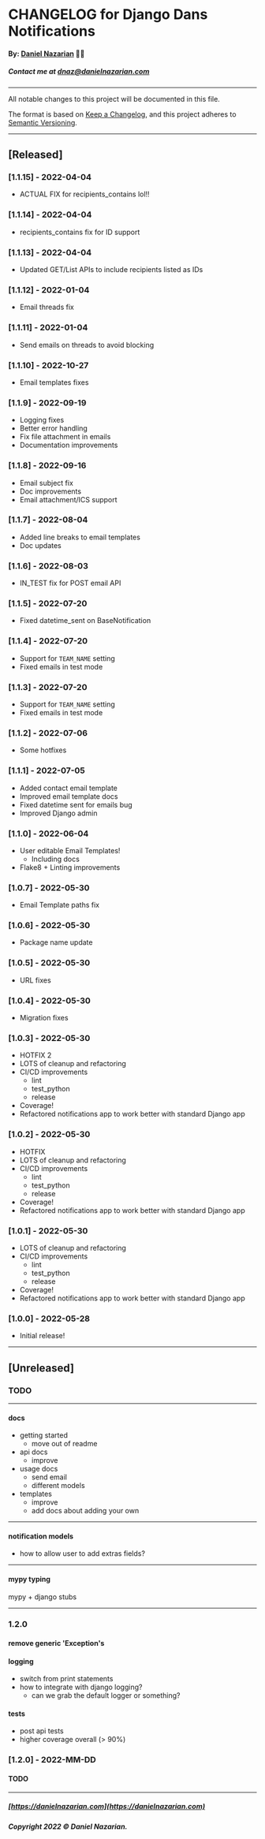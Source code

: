 # CHANGELOG for Django Dans Notifications

#### By: [Daniel Nazarian](https://danielnazarian) 🐧👹

##### Contact me at <dnaz@danielnazarian.com>

-------------------------------------------------------

All notable changes to this project will be documented in this file.

The format is based on [Keep a Changelog](https://keepachangelog.com/en/1.0.0/), and this project adheres to [Semantic Versioning](https://semver.org/spec/v2.0.0.html).


-------------------------------------------------------

## [Released]


### [1.1.15] - 2022-04-04
- ACTUAL FIX for recipients_contains lol!!


### [1.1.14] - 2022-04-04
- recipients_contains fix for ID support


### [1.1.13] - 2022-04-04
- Updated GET/List APIs to include recipients listed as IDs


### [1.1.12] - 2022-01-04
- Email threads fix


### [1.1.11] - 2022-01-04
- Send emails on threads to avoid blocking


### [1.1.10] - 2022-10-27
- Email templates fixes


### [1.1.9] - 2022-09-19
- Logging fixes
- Better error handling
- Fix file attachment in emails
- Documentation improvements


### [1.1.8] - 2022-09-16
- Email subject fix
- Doc improvements
- Email attachment/ICS support


### [1.1.7] - 2022-08-04
- Added line breaks to email templates
- Doc updates


### [1.1.6] - 2022-08-03
- IN_TEST fix for POST email API


### [1.1.5] - 2022-07-20
- Fixed datetime_sent on BaseNotification


### [1.1.4] - 2022-07-20
- Support for `TEAM_NAME` setting
- Fixed emails in test mode


### [1.1.3] - 2022-07-20
- Support for `TEAM_NAME` setting
- Fixed emails in test mode


### [1.1.2] - 2022-07-06
- Some hotfixes


### [1.1.1] - 2022-07-05
- Added contact email template
- Improved email template docs
- Fixed datetime sent for emails bug
- Improved Django admin


### [1.1.0] - 2022-06-04
- User editable Email Templates!
  - Including docs
- Flake8 + Linting improvements 


### [1.0.7] - 2022-05-30
- Email Template paths fix


### [1.0.6] - 2022-05-30
- Package name update


### [1.0.5] - 2022-05-30
- URL fixes


### [1.0.4] - 2022-05-30
- Migration fixes


### [1.0.3] - 2022-05-30
- HOTFIX 2
- LOTS of cleanup and refactoring
- CI/CD improvements
    - lint
    - test_python
    - release
- Coverage!
- Refactored notifications app to work better with standard Django app


### [1.0.2] - 2022-05-30
- HOTFIX
- LOTS of cleanup and refactoring
- CI/CD improvements
    - lint
    - test_python
    - release
- Coverage!
- Refactored notifications app to work better with standard Django app


### [1.0.1] - 2022-05-30
- LOTS of cleanup and refactoring
- CI/CD improvements
    - lint
    - test_python
    - release
- Coverage!
- Refactored notifications app to work better with standard Django app


### [1.0.0] - 2022-05-28
- Initial release!


-------------------------------------------------------

## [Unreleased]

### TODO

-----

#### docs

- getting started
    - move out of readme
- api docs
    - improve
- usage docs
    - send email
    - different models
- templates
    - improve
    - add docs about adding your own

-----

#### notification models

- how to allow user to add extras fields?

-----

#### mypy typing

mypy + django stubs


-----

### 1.2.0


#### remove generic 'Exception's


#### logging
- switch from print statements
- how to integrate with django logging?
    - can we grab the default logger or something?


#### tests
- post api tests
- higher coverage overall (> 90%)


### [1.2.0] - 2022-MM-DD
#### TODO

-------------------------------------------------------

##### [https://danielnazarian.com](https://danielnazarian.com)

##### Copyright 2022 © Daniel Nazarian.
